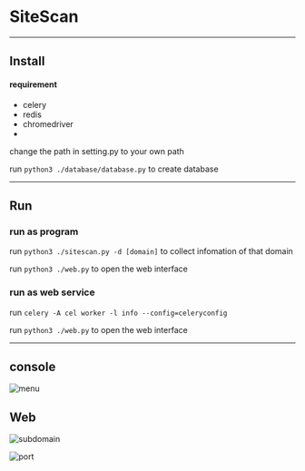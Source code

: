 # SiteScan


***
## Install

#### requirement
+ celery
+ redis
+ chromedriver
+

change the path in setting.py to your own path

run `python3 ./database/database.py` to create database

***
## Run

### run as program

run `python3 ./sitescan.py -d [domain]` to collect infomation of that domain

run `python3 ./web.py` to open the web interface

### run as web service

run `celery -A cel worker -l info --config=celeryconfig`

run `python3 ./web.py` to open the web interface

***

## console
![menu](https://raw.githubusercontent.com/jasonsheh/SiteScan/master/doc/console.png)

## Web

![subdomain](https://raw.githubusercontent.com/jasonsheh/SiteScan/master/doc/subdomain.png)

![port](https://raw.githubusercontent.com/jasonsheh/SiteScan/master/doc/port.png)
